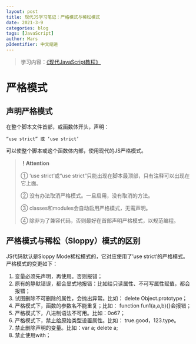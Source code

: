 ```yaml
---
layout: post
title: 现代JS学习笔记：严格模式与稀松模式
date: 2021-3-9
categories: blog
tags: [JavaScript]
author: Mars
pIdentifier: 中文缩进
---
```

> 学习内容：[《现代JavaScript教程》](https://zh.javascript.info/)

# 严格模式
## 声明严格模式
在整个脚本文件首部，或函数体开头，声明：

```“use strict” 或 ‘use strict’```

可以使整个脚本或这个函数体内部，使用现代的JS严格模式。

> **！Attention**
>
> ① ‘use strict’或“use strict”只能出现在脚本最顶部，只有注释可以出现在它上面。
>
> ② 没有办法取消严格模式。一旦启用，没有取消的方法。
> 
> ③ classes和modules会自动启用严格模式，无需声明。
>
> ④ 除非为了兼容代码，否则最好在首部声明严格模式，以规范编程。
    
## 严格模式与稀松（Sloppy）模式的区别
JS代码默认是Sloppy Mode稀松模式的，它对应使用了’use strict’的严格模式。严格模式的变更如下：
> 
1. 变量必须先声明，再使用。否则报错；
2. 原有的静默错误，都会显式地报错：比如给只读属性、不可写属性赋值，都会报错；
3. 试图删除不可删除的属性，会抛出异常。比如： delete Object.prototype；
4. 严格模式下，函数的参数名不能重复；比如： function fun1(a,a,b){}会报错；
5. 严格模式下，八进制语法不可用。比如：0o67；
6. 严格模式下，禁止给原始类型设置属性。比如： true.good，123.type。
7. 禁止删除声明的变量。比如：var a; delete a;
8. 禁止使用with；

